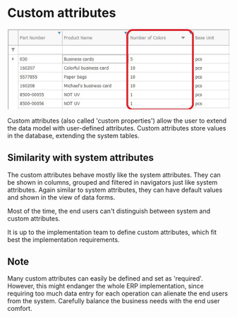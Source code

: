 # Custom attributes

![User data attributes](user-data-attributes.png)

Custom attributes (also called 'custom properties') allow the user to extend the data model with user-defined attributes. Custom attributes store values in the database, extending the system tables.

## Similarity with system attributes

The custom attributes behave mostly like the system attributes.
They can be shown in columns, grouped and filtered in navigators just like system attributes.
Again similar to system attributes, they can have default values and shown in the view of data forms.

Most of the time, the end users can't distinguish between system and custom attributes.

It is up to the implementation team to define custom attributes, which fit best the implementation requirements.

## Note

Many custom attributes can easily be defined and set as 'required'.
However, this might endanger the whole ERP implementation, since requiring too much data entry for each operation can alienate the end users from the system.
Carefully balance the business needs with the end user comfort.

